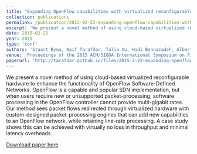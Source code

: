 ```yaml
---
title: "Expanding OpenFlow capabilities with virtualized reconfigurable hardware"
collection: publications
permalink: /publication/2015-02-22-expanding-openflow-capabilities-with-virtualized-reconfigurable-hardware
excerpt: 'We present a novel method of using cloud-based virtualized reconfigurable hardware to enhance the functionality of OpenFlow Software-Defined Networks...'
date: 2015-02-22
year: 2015
type: 'conf'
authors: 'Stuart Byma, Naif Tarafdar, Talia Xu, Hadi Bannazadeh, Alberto Leon-Garcia, Paul Chow'
venue: 'Proceedings of the 2015 ACM/SIGDA International Symposium on Field-Programmable Gate Arrays'
paperurl: 'http://tarafdar.github.io/files/2015-2-22-expanding-openflow-capabilities-with-virtualized-reconfigurable-hardware.pdf'
---
```

We present a novel method of using cloud-based virtualized reconfigurable hardware to enhance the functionality of OpenFlow Software-Defined Networks. OpenFlow is a capable and popular SDN implementation, but when users require new or unsupported packet-processing, software processing in the OpenFlow controller cannot provide multi-gigabit rates. Our method sees packet flows redirected through virtualized hardware with custom-designed packet-processing engines that can add new capabilities to an OpenFlow network, while retaining line-rate processing. A case study shows this can be achieved with virtually no loss in throughput and minimal latency overheads.

[Download paper here](http://tarafdar.github.io/files/2015-02-22-expanding-openflow-capabilities-with-virtualized-reconfigurable-hardware.pdf)

